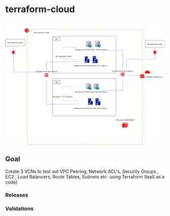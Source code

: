# terraform-cloud


![Building simple cloud projects using terraform](https://github.com/baburajk/terraform-oci/blob/master/diagrams/oci-terraform-network.svg)

## Goal 
Create 3 VCNs to test out VPC Peering, Network ACL's, Security Groups , EC2 , Load Balancers, Route Tables, Subnets etc. using Terraform (IaaS as a code)  

### Releases


### Validations

```

```



